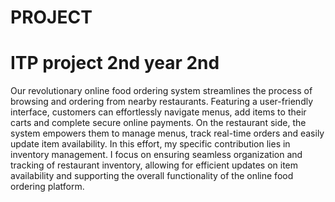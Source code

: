 # PROJECT
<h1>ITP project 2nd year 2nd</h1>
<p>Our revolutionary online food ordering system
streamlines the process of browsing and ordering from
nearby restaurants. Featuring a user-friendly interface,
customers can effortlessly navigate menus, add items
to their carts and complete secure online payments. On
the restaurant side, the system empowers them to
manage menus, track real-time orders and easily
update item availability.
In this effort, my specific contribution lies in inventory
management. I focus on ensuring seamless
organization and tracking of restaurant inventory,
allowing for efficient updates on item availability and
supporting the overall functionality of the online food
ordering platform.</p>

